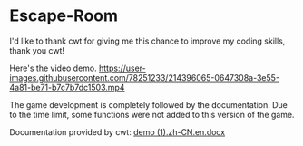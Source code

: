# Escape-Room
I'd like to thank cwt for giving me this chance to improve my coding skills, thank you cwt!


Here's the video demo.
https://user-images.githubusercontent.com/78251233/214396065-0647308a-3e55-4a81-be71-b7c7b7dc1503.mp4



The game development is completely followed by the documentation. Due to the time limit, some functions were not added to this version of the game.

Documentation provided by cwt:
[demo (1).zh-CN.en.docx](https://github.com/QQQ256/Escape-Room/files/10493492/demo.1.zh-CN.en.docx)
